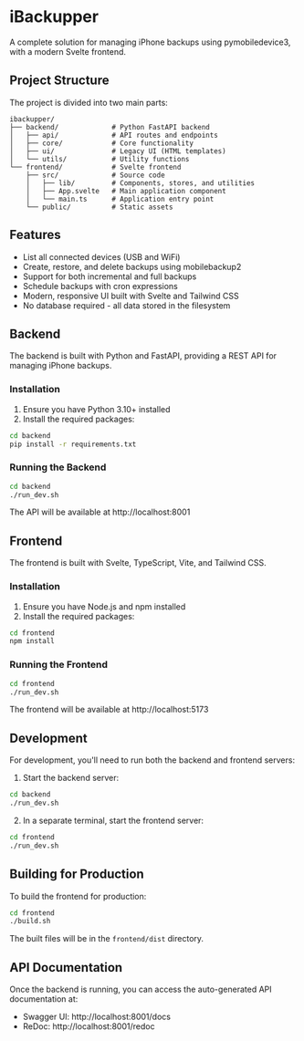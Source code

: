 # iBackupper

A complete solution for managing iPhone backups using pymobiledevice3, with a modern Svelte frontend.

## Project Structure

The project is divided into two main parts:

```
ibackupper/
├── backend/             # Python FastAPI backend
│   ├── api/             # API routes and endpoints
│   ├── core/            # Core functionality
│   ├── ui/              # Legacy UI (HTML templates)
│   └── utils/           # Utility functions
└── frontend/            # Svelte frontend
    ├── src/             # Source code
    │   ├── lib/         # Components, stores, and utilities
    │   ├── App.svelte   # Main application component
    │   └── main.ts      # Application entry point
    └── public/          # Static assets
```

## Features

- List all connected devices (USB and WiFi)
- Create, restore, and delete backups using mobilebackup2
- Support for both incremental and full backups
- Schedule backups with cron expressions
- Modern, responsive UI built with Svelte and Tailwind CSS
- No database required - all data stored in the filesystem

## Backend

The backend is built with Python and FastAPI, providing a REST API for managing iPhone backups.

### Installation

1. Ensure you have Python 3.10+ installed
2. Install the required packages:

```bash
cd backend
pip install -r requirements.txt
```

### Running the Backend

```bash
cd backend
./run_dev.sh
```

The API will be available at http://localhost:8001

## Frontend

The frontend is built with Svelte, TypeScript, Vite, and Tailwind CSS.

### Installation

1. Ensure you have Node.js and npm installed
2. Install the required packages:

```bash
cd frontend
npm install
```

### Running the Frontend

```bash
cd frontend
./run_dev.sh
```

The frontend will be available at http://localhost:5173

## Development

For development, you'll need to run both the backend and frontend servers:

1. Start the backend server:

```bash
cd backend
./run_dev.sh
```

2. In a separate terminal, start the frontend server:

```bash
cd frontend
./run_dev.sh
```

## Building for Production

To build the frontend for production:

```bash
cd frontend
./build.sh
```

The built files will be in the `frontend/dist` directory.

## API Documentation

Once the backend is running, you can access the auto-generated API documentation at:

- Swagger UI: http://localhost:8001/docs
- ReDoc: http://localhost:8001/redoc
